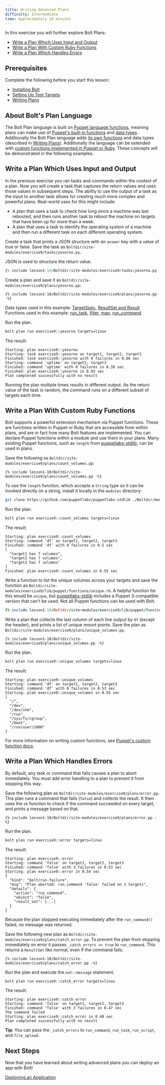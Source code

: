 ```yaml
---
title: Writing Advanced Plans
difficulty: Intermediate
time: Approximately 10 minutes
---
```


In this exercise you will further explore Bolt Plans:

- [Write a Plan Which Uses Input and Output](#write-a-plan-which-uses-input-and-output)
- [Write a Plan With Custom Ruby Functions](#write-a-plan-with-custom-ruby-functions)
- [Write a Plan Which Handles Errors](#write-a-plan-which-handles-errors)

## Prerequisites
Complete the following before you start this lesson:

- [Installing Bolt](../01-installing-bolt)
- [Setting Up Test Targets](../02-acquiring-targets)
- [Writing Plans](../07-writing-plans)

## About Bolt's Plan Language

The Bolt Plan language is built on [Puppet language functions](https://puppet.com/docs/puppet/6.0/lang_write_functions_in_puppet.html), meaning plans can make use of [Puppet's built-in functions](https://puppet.com/docs/puppet/6.0/function.html) and [data types](https://puppet.com/docs/puppet/6.0/lang_data.html). Additionally the Bolt Plan language adds [its own functions](https://puppet.com/docs/bolt/1.x/plan_functions.html) and data types (described in [Writing Plans](https://puppet.com/docs/bolt/1.x/writing_plans.html)). Additionally the language can be extended with [custom functions implemented in Puppet or Ruby](https://puppet.com/docs/puppet/6.0/writing_custom_functions.html). These concepts will be demonstrated in the following examples.

## Write a Plan Which Uses Input and Output

In the previous exercise you ran tasks and commands within the context of a plan. Now you will create a task that captures the return values and uses those values in subsequent steps. The ability to use the output of a task as the input to another task allows for creating much more complex and powerful plans. Real-world uses for this might include:

* A plan that uses a task to check how long since a machine was last rebooted, and then runs another task to reboot the machine on targets that have been up for more than a week.
* A plan that uses a task to identify the operating system of a machine and then run a different task on each different operating system.

Create a task that prints a JSON structure with an `answer` key with a value of true or false. Save the task as `Boltdir/site-modules/exercise9/tasks/yesorno.py`.

JSON is used to structure the return value.

```python
{% include lesson1-10/Boltdir/site-modules/exercise9/tasks/yesorno.py -%}
```

Create a plan and save it as `Boltdir/site-modules/exercise9/plans/yesorno.pp`:

```puppet
{% include lesson1-10/Boltdir/site-modules/exercise9/plans/yesorno.pp -%}
```

Data types used in this example: [TargetSpec](https://puppet.com/docs/bolt/1.x/writing_plans.html#targetspec), [ResultSet and Result](https://puppet.com/docs/bolt/1.x/writing_plans.html#concept-2722)
Functions used in this example:  [run_task](https://puppet.com/docs/bolt/1.x/plan_functions.html#run-task), [filter](https://puppet.com/docs/puppet/6.0/function.html#filter), [map](https://puppet.com/docs/puppet/6.0/function.html#map), [run_command](https://puppet.com/docs/bolt/1.x/plan_functions.html#run-command)

Run the plan.

```bash
bolt plan run exercise9::yesorno targets=linux
```

The result:

```plain
Starting: plan exercise9::yesorno
Starting: task exercise9::yesorno on target1, target2, target3
Finished: task exercise9::yesorno with 0 failures in 0.66 sec
Starting: command 'uptime' on target2, target3
Finished: command 'uptime' with 0 failures in 0.39 sec
Finished: plan exercise9::yesorno in 0.93 sec
Plan completed successfully with no result
```

Running the plan multiple times results in different output. As the return value of the task is random, the command runs on a different subset of targets each time.

## Write a Plan With Custom Ruby Functions

Bolt supports a powerful extension mechanism via Puppet functions. These are functions written in Puppet or Ruby that are accessible from within plans, and are in fact how many Bolt features are implemented. You can declare Puppet functions within a module and use them in your plans. Many existing Puppet functions, such as `length` from [puppetlabs-stdlib], can be used in plans.

Save the following as `Boltdir/site-modules/exercise9/plans/count_volumes.pp`:

```puppet
{% include lesson1-10/Boltdir/site-modules/exercise9/plans/count_volumes.pp -%}
```

To use the `length` function, which accepts a `String` type so it can be invoked directly on a string, install it locally in the `modules` directory:

```bash
git clone https://github.com/puppetlabs/puppetlabs-stdlib ./Boltdir/modules/stdlib
```

Run the plan.

```bash
bolt plan run exercise9::count_volumes targets=linux
```

The result:

```plain
Starting: plan exercise9::count_volumes
Starting: command 'df' on target1, target2, target3
Finished: command 'df' with 0 failures in 0.5 sec
[
  "target1 has 7 volumes",
  "target2 has 7 volumes",
  "target3 has 7 volumes"
]
Finished: plan exercise9::count_volumes in 0.55 sec
```

Write a function to list the unique volumes across your targets and save the function as `Boltdir/site-modules/exercise9/lib/puppet/functions/unique.rb`. A helpful function for this would be `unique`, but [puppetlabs-stdlib] includes a Puppet 3-compatible version that can't be used. Not all Puppet functions can be used with Bolt.

```ruby
{% include lesson1-10/Boltdir/site-modules/exercise9/lib/puppet/functions/unique.rb -%}
```

Write a plan that collects the last column of each line output by `df` (except the header), and prints a list of unique mount points. Save the plan as `Boltdir/site-modules/exercise9/plans/unique_volumes.pp`.

```puppet
{% include lesson1-10/Boltdir/site-modules/exercise9/plans/unique_volumes.pp -%}
```
Run the plan.

```bash
bolt plan run exercise9::unique_volumes targets=linux
```

The result:

```plain
Starting: plan exercise9::unique_volumes
Starting: command 'df' on target1, target2, target3
Finished: command 'df' with 0 failures in 0.53 sec
Starting: plan exercise9::unique_volumes in 0.55 sec
[
  "/",
  "/dev",
  "/dev/shm",
  "/run",
  "/sys/fs/cgroup",
  "/boot",
  "/run/user/1000"
]
```

For more information on writing custom functions, see [Puppet's custom function docs](https://puppet.com/docs/puppet/5.5/functions_basics.html).

## Write a Plan Which Handles Errors

By default, any task or command that fails causes a plan to abort immediately. You must add error handling to a plan to prevent it from stopping this way.

Save the following plan as `Boltdir/site-modules/exercise9/plans/error.pp`. This plan runs a command that fails (`false`) and collects the result. It then uses the `ok` function to check if the command succeeded on every target, and prints a message based on that.

```puppet
{% include lesson1-10/Boltdir/site-modules/exercise9/plans/error.pp -%}
```

Run the plan.

```bash
bolt plan run exercise9::error targets=linux
```

The result:

```plain
Starting: plan exercise9::error
Starting: command 'false' on target1, target2, target3
Finished: command 'false' with 3 failures in 0.53 sec
Starting: plan exercise9::error in 0.54 sec
{
  "kind": "bolt/run-failure",
  "msg": "Plan aborted: run_command 'false' failed on 3 targets",
  "details": {
    "action": "run_command",
    "object": "false",
    "result_set": [...]
  }
}
```

Because the plan stopped executing immediately after the `run_command()` failed, no message was returned.

Save the following new plan as `Boltdir/site-modules/exercise9/plans/catch_error.pp`. To prevent the plan from stopping immediately on error it passes `_catch_errors => true` to `run_command`. This returns a `ResultSet` like normal, even if the command fails.

```puppet
{% include lesson1-10/Boltdir/site-modules/exercise9/plans/catch_error.pp -%}
```

Run the plan and execute the `out::message` statement.

```bash
bolt plan run exercise9::catch_error targets=linux
```

The result:

```plain
Starting: plan exercise9::catch_error
Starting: command 'false' on target1, target2, target3
Finished: command 'false' with 3 failures in 0.47 sec
The command failed
Starting: plan exercise9::catch_error in 0.48 sec
Plan completed successfully with no result
```

**Tip:** You can pass the  `_catch_errors` to `run_command`, `run_task`, `run_script`, and `file_upload`.

## Next Steps
Now that you have learned about writing advanced plans you can deploy an app with Bolt!

[Deploying an Application](../10-deploying-an-application)


[puppetlabs-stdlib]: https://github.com/puppetlabs/puppetlabs-stdlib
